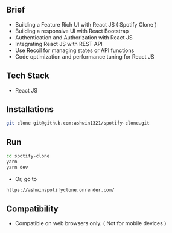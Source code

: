 ## Brief

- Building a Feature Rich UI with React JS ( Spotify Clone )
- Building a responsive UI with React Bootstrap
- Authentication and Authorization with React JS
- Integrating React JS with REST API
- Use Recoil for managing states or API functions
- Code optimization and performance tuning for React JS

## Tech Stack

- React JS

## Installations

```bash
git clone git@github.com:ashwin1321/spotify-clone.git
```

## Run

```bash
cd spotify-clone
yarn
yarn dev
```

- Or, go to 
```bash
https://ashwinspotifyclone.onrender.com/
```

## Compatibility

- Compatible on web browsers only. ( Not for mobile devices )
